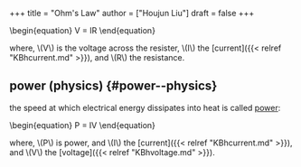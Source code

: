 +++
title = "Ohm's Law"
author = ["Houjun Liu"]
draft = false
+++

\begin{equation}
V = IR
\end{equation}

where, \\(V\\) is the voltage across the resister, \\(I\\) the [current]({{< relref "KBhcurrent.md" >}}), and \\(R\\) the resistance.


## power (physics) {#power--physics}

the speed at which electrical energy dissipates into heat is called [power](#power--physics):

\begin{equation}
P = IV
\end{equation}

where, \\(P\\) is power, and \\(I\\) the [current]({{< relref "KBhcurrent.md" >}}), and \\(V\\) the [voltage]({{< relref "KBhvoltage.md" >}}).
